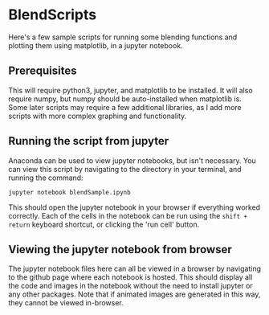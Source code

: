 # BlendScripts

Here's a few sample scripts for running some blending functions and plotting them using matplotlib, in a jupyter notebook.

## Prerequisites

This will require python3, jupyter, and matplotlib to be installed. It will also require numpy, but numpy should be auto-installed when matplotlib is. Some later scripts may require a few additional libraries, as I add more scripts with more complex graphing and functionality.

## Running the script from jupyter

Anaconda can be used to view jupyter notebooks, but isn't necessary. You can view this script by navigating to the directory in your terminal, and running the command:

`jupyter notebook blendSample.ipynb`

This should open the jupyter notebook in your browser if everything worked correctly. Each of the cells in the notebook can be run using the `shift + return` keyboard shortcut, or clicking the 'run cell' button.

## Viewing the jupyter notebook from browser

The jupyter notebook files here can all be viewed in a browser by navigating to the github page where each notebook is hosted. This should display all the code and images in the notebook without the need to install jupyter or any other packages. Note that if animated images are generated in this way, they cannot be viewed in-browser.